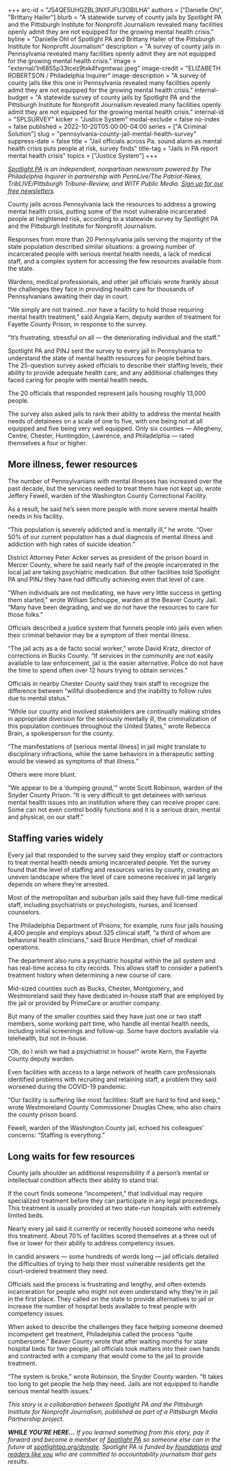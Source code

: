 +++
arc-id = "JS4QE5UHGZBL3NXFJFU3OBILHA"
authors = ["Danielle Ohl", "Brittany Hailer"]
blurb = "A statewide survey of county jails by Spotlight PA and the Pittsburgh Institute for Nonprofit Journalism revealed many facilities openly admit they are not equipped for the growing mental health crisis."
byline = "Danielle Ohl of Spotlight PA and Brittany Hailer of the Pittsburgh Institute for Nonprofit Journalism"
description = "A survey of county jails in Pennsylvania revealed many facilities openly admit they are not equipped for the growing mental health crisis."
image = "external/1n6855p33tcez9txk4fvgmtwac.jpeg"
image-credit = "ELIZABETH ROBERTSON / Philadelphia Inquirer"
image-description = "A survey of county jails like this one in Pennsylvania revealed many facilities openly admit they are not equipped for the growing mental health crisis."
internal-budget = "A statewide survey of county jails by Spotlight PA and the Pittsburgh Institute for Nonprofit Journalism revealed many facilities openly admit they are not equipped for the growing mental health crisis."
internal-id = "SPLSURVEY"
kicker = "Justice System"
modal-exclude = false
no-index = false
published = 2022-10-20T05:00:00-04:00
series = ["A Criminal Solution"]
slug = "pennsylvania-county-jail-mental-health-survey"
suppress-date = false
title = "Jail officials across Pa. sound alarm as mental health crisis puts people at risk, survey finds"
title-tag = "Jails in PA report mental health crisis"
topics = ["Justice System"]
+++

<a href="https://www.spotlightpa.org/"><i>Spotlight PA</i></a><i> is an independent, nonpartisan newsroom powered by The Philadelphia Inquirer in partnership with PennLive/The Patriot-News, TribLIVE/Pittsburgh Tribune-Review, and WITF Public Media. </i><a href="https://www.spotlightpa.org/newsletters"><i>Sign up for our free newsletters</i></a><i>.</i>

County jails across Pennsylvania lack the resources to address a growing mental health crisis, putting some of the most vulnerable incarcerated people at heightened risk, according to a statewide survey by Spotlight PA and the Pittsburgh Institute for Nonprofit Journalism.

Responses from more than 20 Pennsylvania jails serving the majority of the state population described similar situations: a growing number of incarcerated people with serious mental health needs, a lack of medical staff, and a complex system for accessing the few resources available from the state.

Wardens, medical professionals, and other jail officials wrote frankly about the challenges they face in providing health care for thousands of Pennsylvanians awaiting their day in court.

<script src="https://www.spotlightpa.org/embed.js" async></script><div data-spl-embed-version="1" data-spl-src="https://www.spotlightpa.org/embeds/newsletter/"></div>

“We simply are not trained…nor have a facility to hold those requiring mental health treatment,” said Angela Kern, deputy warden of treatment for Fayette County Prison, in response to the survey.

“It’s frustrating, stressful on all — the deteriorating individual and the staff.”

Spotlight PA and PINJ sent the survey to every jail in Pennsylvania to understand the state of mental health resources for people behind bars. The 25-question survey asked officials to describe their staffing levels, their ability to provide adequate health care, and any additional challenges they faced caring for people with mental health needs.

The 20 officials that responded represent jails housing roughly 13,000 people.

The survey also asked jails to rank their ability to address the mental health needs of detainees on a scale of one to five, with one being not at all equipped and five being very well equipped. Only six counties — Allegheny, Centre, Chester, Huntingdon, Lawrence, and Philadelphia — rated themselves a four or higher.

## More illness, fewer resources

The number of Pennsylvanians with mental illnesses has increased over the past decade, but the services needed to treat them have not kept up, wrote Jeffery Fewell, warden of the Washington County Correctional Facility.

As a result, he said he’s seen more people with more severe mental health needs in his facility.

“This population is severely addicted and is mentally ill,” he wrote. “Over 50% of our current population has a dual diagnosis of mental illness and addiction with high rates of suicide ideation.”

District Attorney Peter Acker serves as president of the prison board in Mercer County, where he said nearly half of the people incarcerated in the local jail are taking psychiatric medication. But other facilities told Spotlight PA and PINJ they have had difficulty achieving even that level of care.

“When individuals are not medicating, we have very little success in getting them started,” wrote William Schouppe, warden at the Beaver County Jail. “Many have been degrading, and we do not have the resources to care for those folks.”

Officials described a justice system that funnels people into jails even when their criminal behavior may be a symptom of their mental illness.

“The jail acts as a de facto social worker,” wrote David Kratz, director of corrections in Bucks County. “If services in the community are not easily available to law enforcement, jail is the easier alternative. Police do not have the time to spend often over 12 hours trying to obtain services.”

Officials in nearby Chester County said they train staff to recognize the difference between “willful disobedience and the inability to follow rules due to mental status.”

“While our county and involved stakeholders are continually making strides in appropriate diversion for the seriously mentally ill, the criminalization of this population continues throughout the United States,” wrote Rebecca Brain, a spokesperson for the county.

“The manifestations of [serious mental illness] in jail might translate to disciplinary infractions, while the same behaviors in a therapeutic setting would be viewed as symptoms of that illness.”

Others were more blunt.

“We appear to be a ‘dumping ground,’” wrote Scott Robinson, warden of the Snyder County Prison. “It is very difficult to get detainees with serious mental health issues into an institution where they can receive proper care. Some can not even control bodily functions and it is a serious drain, mental and physical, on our staff.”

<script src="https://www.spotlightpa.org/embed.js" async></script><div data-spl-embed-version="1" data-spl-src="https://www.spotlightpa.org/embeds/tips/?tip_text=Do%20you%20have%20a%20tip%20about%20mental%20health%20resources%20in%20county%20jails%3F%20Tell%20us%20now."></div>

## Staffing varies widely

Every jail that responded to the survey said they employ staff or contractors to treat mental health needs among incarcerated people. Yet the survey found that the level of staffing and resources varies by county, creating an uneven landscape where the level of care someone receives in jail largely depends on where they’re arrested.

Most of the metropolitan and suburban jails said they have full-time medical staff, including psychiatrists or psychologists, nurses, and licensed counselors.

The Philadelphia Department of Prisons, for example, runs four jails housing 4,400 people and employs about 325 clinical staff, “a third of whom are behavioral health clinicians,” said Bruce Herdman, chief of medical operations.

The department also runs a psychiatric hospital within the jail system and has real-time access to city records. This allows staff to consider a patient’s treatment history when determining a new course of care.

Mid-sized counties such as Bucks, Chester, Montgomery, and Westmoreland said they have dedicated in-house staff that are employed by the jail or provided by PrimeCare or another company.

But many of the smaller counties said they have just one or two staff members, some working part time, who handle all mental health needs, including initial screenings and follow-up. Some have doctors available via telehealth, but not in-house.

“Oh, do I wish we had a psychiatrist in house!” wrote Kern, the Fayette County deputy warden.

Even facilities with access to a large network of health care professionals identified problems with recruiting and retaining staff, a problem they said worsened during the COVID-19 pandemic.

“Our facility is suffering like most facilities: Staff are hard to find and keep,” wrote Westmoreland County Commissioner Douglas Chew, who also chairs the county prison board.

Fewell, warden of the Washington County jail, echoed his colleagues’ concerns: “Staffing is everything.”

## Long waits for few resources

County jails shoulder an additional responsibility if a person’s mental or intellectual condition affects their ability to stand trial.

If the court finds someone “incompetent,” that individual may require specialized treatment before they can participate in any legal proceedings. This treatment is usually provided at two state-run hospitals with extremely limited beds.

<script src="https://www.spotlightpa.org/embed.js" async></script><div data-spl-embed-version="1" data-spl-src="https://www.spotlightpa.org/embeds/donate/"></div>

Nearly every jail said it currently or recently housed someone who needs this treatment. About 70% of facilities scored themselves at a three out of five or lower for their ability to address competency issues.

In candid answers — some hundreds of words long — jail officials detailed the difficulties of trying to help their most vulnerable residents get the court-ordered treatment they need.

Officials said the process is frustrating and lengthy, and often extends incarceration for people who might not even understand why they’re in jail in the first place. They called on the state to provide alternatives to jail or increase the number of hospital beds available to treat people with competency issues.

When asked to describe the challenges they face helping someone deemed incompetent get treatment, Philadelphia called the process “quite cumbersome.” Beaver County wrote that after waiting months for state hospital beds for two people, jail officials took matters into their own hands and contracted with a company that would come to the jail to provide treatment.

“The system is broke,” wrote Robinson, the Snyder County warden. “It takes too long to get people the help they need. Jails are not equipped to handle serious mental health issues.”

<i>This story is a collaboration between Spotlight PA and the Pittsburgh Institute for Nonprofit Journalism, published as part of a Pittsburgh Media Partnership project.</i>

<i><b>WHILE YOU’RE HERE...</b></i><i> If you learned something from this story, pay it forward and become a member of </i><a href="https://www.spotlightpa.org/"><i>Spotlight PA</i></a><i> so someone else can in the future at </i><a href="https://www.spotlightpa.org/donate"><i>spotlightpa.org/donate</i></a><i>. Spotlight PA is funded by</i><a href="https://www.spotlightpa.org/support"><i> foundations</i></a><i> </i><a href="https://www.spotlightpa.org/support"><i>and readers like you</i></a><i> who are committed to accountability journalism that gets results.</i>
